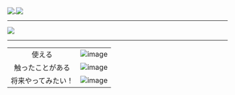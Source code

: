 <a href="https://github.com/anuraghazra/github-readme-stats">
  <img align="center" src="https://github-readme-stats.vercel.app/api?username=yuto51942&show_icons=true&count_private=true&theme=nord&line_height=20&count_private=true&include_all_commits=true" />
</a>
<a href="https://github.com/anuraghazra/github-readme-stats">
  <img align="center" src="https://github-readme-stats.vercel.app/api/top-langs/?username=yuto51942&layout=compact&theme=nord" />
</a>

---

<a href="https://github.com/ryo-ma/github-profile-trophy">
  <img align="center" src="https://github-profile-trophy.vercel.app/?username=yuto51942&theme=nord&column=7&margin-w=15" />
</a>

---

|||
|:-:|:-:|
|使える|![image](https://gloo-tau.vercel.app/?logo=python,js,ts,sol&size=40)|
|触ったことがある|![image](https://gloo-tau.vercel.app/?logo=java,c,cpp&size=40)|
|将来やってみたい！|![image](https://gloo-tau.vercel.app/?logo=rust,go,dart&size=40)|
